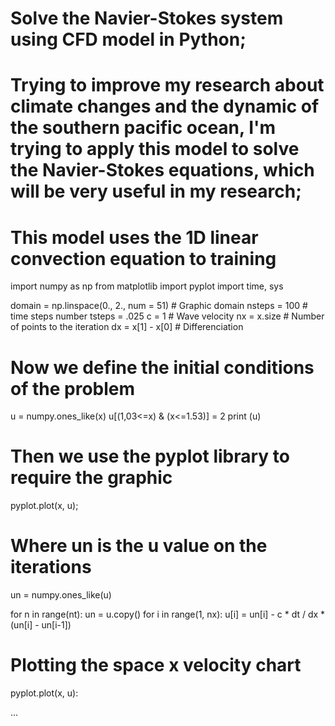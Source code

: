 # Solve the Navier-Stokes system using CFD model in Python;
# Trying to improve my research about climate changes and the dynamic of the southern pacific ocean, I'm trying to apply this model to solve the Navier-Stokes equations, which will be very useful in my research;
# This model uses the 1D linear convection equation to training

import numpy as np
from matplotlib import pyplot
import time, sys

domain = np.linspace(0., 2., num = 51) # Graphic domain
nsteps = 100 # time steps number
tsteps = .025
c = 1 # Wave velocity
nx = x.size # Number of points to the iteration
dx = x[1] - x[0] # Differenciation

# Now we define the initial conditions of the problem
u = numpy.ones_like(x)
u[(1,03<=x) & (x<=1.53)] = 2
print (u)

# Then we use the pyplot library to require the graphic
pyplot.plot(x, u);
# Where un is the u value on the iterations
un = numpy.ones_like(u)

for n in range(nt):
    un = u.copy()
    for i in range(1, nx):
u[i] = un[i] - c * dt / dx * (un[i] - un[i-1])

# Plotting the space x velocity chart
pyplot.plot(x, u):

...
